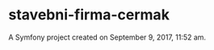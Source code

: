 stavebni-firma-cermak
=====================

A Symfony project created on September 9, 2017, 11:52 am.
